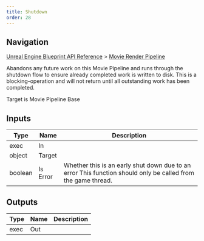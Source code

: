 ```yaml
---
title: Shutdown
order: 28
---
```

## Navigation

[Unreal Engine Blueprint API Reference](https://dev.epicgames.com/documentation/en-us/unreal-engine/BlueprintAPI) > [Movie Render Pipeline](https://dev.epicgames.com/documentation/en-us/unreal-engine/BlueprintAPI/MovieRenderPipeline)

Abandons any future work on this Movie Pipeline and runs through the shutdown flow to ensure already
completed work is written to disk. This is a blocking-operation and will not return until all outstanding
work has been completed.

Target is Movie Pipeline Base

## Inputs

| Type | Name | Description |
| --- | --- | --- |
| exec | In |  |
| object | Target |  |
| boolean | Is Error | Whether this is an early shut down due to an error This function should only be called from the game thread. |

## Outputs

| Type | Name | Description |
| --- | --- | --- |
| exec | Out |  |
